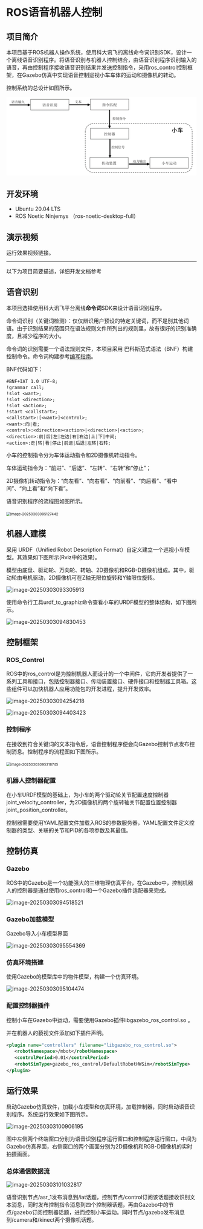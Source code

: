# ROS语音机器人控制



## 项目简介

本项目基于ROS机器人操作系统，使用科大讯飞的离线命令词识别SDK，设计一个离线语音识别程序。将语音识别与机器人控制结合，由语音识别程序识别输入的语音，再由控制程序接收语音识别结果并发送控制指令，采用ros_control控制框架，在Gazebo仿真中实现语音控制巡视小车车体的运动和摄像机的转动。

控制系统的总设计如图所示。

![image-20250303094633923](.\Readme.assets\image-20250303094633923.png)



## 开发环境

- Ubuntu  20.04 LTS
- ROS Noetic Ninjemys （ros-noetic-desktop-full）



## 演示视频

运行效果视频链接。





---

以下为项目简要描述，详细开发文档参考





## 语音识别

本项目选择使用科大讯飞平台离线**命令词**SDK来设计语音识别程序。

命令词识别（关键词检测）：仅仅辨识用户预设的特定关键词，而不是别其他词语。由于识别结果的范围只在语法规则文件所列出的规则里，故有很好的识别准确度，且减少程序的大小。

命令词的识别需要一个语法规则文件，本项目采用 巴科斯范式语法（BNF）构建控制命令。命令词构建参考[编写指南](https://developer.xfyun.cn/thread/7595)。

BNF代码如下：

```
#BNF+IAT 1.0 UTF-8;
!grammar call;
!slot <want>;
!slot <direction>;
!slot <action>;
!start <callstart>;
<callstart>:[<want>]<control>;
<want>:向|看;
<control>:<direction><action>|<direction>|<action>;
<direction>:前|后|左|左边|右|右边|上|下|中间;
<action>:走|转|看|停止|前进|后退|左转|右转;
```

小车的控制指令分为车体运动指令和2D摄像机转动指令。

车体运动指令为：“前进”、“后退”、“左转”、“右转”和“停止”；

2D摄像机转动指令为：“向左看”、“向右看”、“向前看”、“向后看”、“看中间”、“向上看”和“向下看”。



语音识别程序的流程图如图所示。

<img src="D:\BEI\ED--\Github_Upload\ROS_Robot_VoiceControl\ReadmeFile\Readme.assets\image-20250303095127442.png" alt="image-20250303095127442" style="zoom:67%;" />





## 机器人建模

采用 URDF（Unified Robot Description Format）自定义建立一个巡视小车模型。其效果如下图所示(Rviz中的效果)。

模型由底盘、驱动轮、万向轮、转轴、2D摄像机和RGB-D摄像机组成。其中，驱动轮由电机驱动，2D摄像机可在Z轴无限位旋转和Y轴限位旋转。

![image-20250303093305913](C:\Users\13457\AppData\Roaming\Typora\typora-user-images\image-20250303093305913.png)

使用命令行工具urdf_to_graphiz命令查看小车的URDF模型的整体结构，如下图所示。

![image-20250303094830453](D:\BEI\ED--\Github_Upload\ROS_Robot_VoiceControl\ReadmeFile\Readme.assets\image-20250303094830453.png)







## 控制框架

### ROS_Control

ROS中的ros_control是为控制机器人而设计的一个中间件，它向开发者提供了一系列工具和接口，包括控制器接口、传动装置接口、硬件接口和控制器工具箱。这些组件可以加快机器人应用功能包的开发进程，提升开发效率。

![image-20250303094254218](C:\Users\13457\AppData\Roaming\Typora\typora-user-images\image-20250303094254218.png)

![image-20250303094403423](D:\BEI\ED--\Github_Upload\ROS_Robot_VoiceControl\ReadmeFile\Readme.assets\image-20250303094403423.png)



### 控制程序

在接收到符合关键词的文本指令后，语音控制程序便会向Gazebo控制节点发布控制消息。控制程序的流程图如下图所示。

<img src="D:\BEI\ED--\Github_Upload\ROS_Robot_VoiceControl\ReadmeFile\Readme.assets\image-20250303095318745.png" alt="image-20250303095318745" style="zoom:67%;" />

### 机器人控制器配置

在小车URDF模型的基础上，为小车的两个驱动轮关节配置速度控制器joint_velocity_controller，为2D摄像机的两个旋转轴关节配置位置控制器joint_position_controller。

控制器需要使用YAML配置文件加载入ROS的参数服务器，YAML配置文件定义控制器的类型、关联的关节和PID的各项参数及其最值。



## 控制仿真

### Gazebo

ROS中的Gazebo是一个功能强大的三维物理仿真平台，在Gazebo中，控制机器人的控制器是通过使用ros_control和一个Gazebo插件适配器来完成。

![image-20250303094518521](D:\BEI\ED--\Github_Upload\ROS_Robot_VoiceControl\ReadmeFile\Readme.assets\image-20250303094518521.png)



### Gazebo加载模型

Gazebo导入小车模型界面

![image-20250303095554369](D:\BEI\ED--\Github_Upload\ROS_Robot_VoiceControl\ReadmeFile\Readme.assets\image-20250303095554369.png)





### 仿真环境搭建

使用Gazebo的模型库中的物件模型，构建一个仿真环境。

![image-20250303095104474](D:\BEI\ED--\Github_Upload\ROS_Robot_VoiceControl\ReadmeFile\Readme.assets\image-20250303095104474.png)



### 配置控制器插件

控制小车在Gazebo中运动，需要使用Gazebo插件libgazebo_ros_control.so 。

并在机器人的藐视文件添加如下插件声明。

```	xml
<plugin name="controllers" filename="libgazebo_ros_control.so">
   <robotNamespace>/mbot</robotNamespace>
   <controlPeriod>0.01</controlPeriod>
   <robotSimType>gazebo_ros_control/DefaultRobotHWSim</robotSimType>
</plugin>
```





## 运行效果

启动Gazebo仿真软件，加载小车模型和仿真环境，加载控制器，同时启动语音识别程序。系统运行效果如下图所示。

![image-20250303100906195](D:\BEI\ED--\Github_Upload\ROS_Robot_VoiceControl\ReadmeFile\Readme.assets\image-20250303100906195.png)

图中左侧两个终端窗口分别为语音识别程序运行窗口和控制程序运行窗口，中间为Gazebo仿真界面，右侧窗口的两个画面分别为2D摄像机和RGB-D摄像机的实时拍摄画面。



### 总体通信数据流

![image-20250303101032817](D:\BEI\ED--\Github_Upload\ROS_Robot_VoiceControl\ReadmeFile\Readme.assets\image-20250303101032817.png)

语音识别节点/asr_1发布消息到/iat话题，控制节点/control订阅该话题接收识别文本消息，同时发布控制指令消息到四个控制器话题，再由Gazebo中的节点/gazebo订阅控制器话题，进而控制小车运动。同时节点/gazebo发布消息到/camera和/kinect两个摄像机话题。


